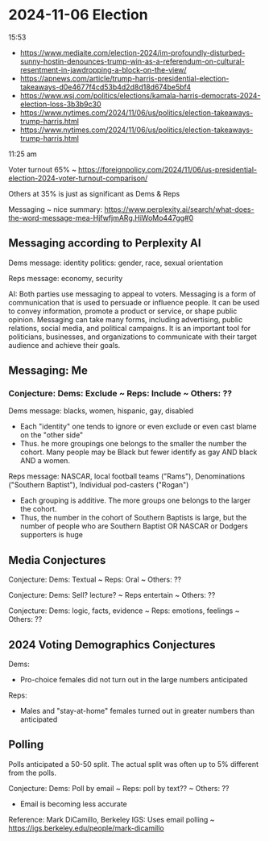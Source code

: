 # 2024-11-06 Election

15:53

* https://www.mediaite.com/election-2024/im-profoundly-disturbed-sunny-hostin-denounces-trump-win-as-a-referendum-on-cultural-resentment-in-jawdropping-a-block-on-the-view/
* https://apnews.com/article/trump-harris-presidential-election-takeaways-d0e4677f4cd53b4d2d8d18d674be5bf4
* https://www.wsj.com/politics/elections/kamala-harris-democrats-2024-election-loss-3b3b9c30
* https://www.nytimes.com/2024/11/06/us/politics/election-takeaways-trump-harris.html
* https://www.nytimes.com/2024/11/06/us/politics/election-takeaways-trump-harris.html


11:25 am

Voter turnout 65% ~ https://foreignpolicy.com/2024/11/06/us-presidential-election-2024-voter-turnout-comparison/

Others at 35% is just as significant as Dems & Reps


Messaging ~ nice summary: https://www.perplexity.ai/search/what-does-the-word-message-mea-HjfwfjmARg.HiWoMo447gg#0

## Messaging according to Perplexity AI

Dems message: identity politics: gender, race, sexual orientation

Reps message: economy, security

AI: Both parties use messaging to appeal to voters. Messaging is a form of communication that is used to persuade or influence people. It can be used to convey information, promote a product or service, or shape public opinion. Messaging can take many forms, including advertising, public relations, social media, and political campaigns. It is an important tool for politicians, businesses, and organizations to communicate with their target audience and achieve their goals.


## Messaging: Me

### Conjecture: Dems: Exclude ~ Reps: Include ~ Others: ??

Dems message: blacks, women, hispanic, gay, disabled

* Each "identity" one tends to ignore or even exclude or even cast blame on the "other side"
* Thus. he more groupings one belongs to the smaller the number the cohort. Many people may be Black but fewer identify as gay AND black AND a women.

Reps message: NASCAR, local football teams ("Rams"), Denominations ("Southern Baptist"), Individual pod-casters ("Rogan")

* Each grouping is additive. The more groups one belongs to the larger the cohort.
* Thus, the number in the cohort of Southern Baptists is large, but the number of people who are Southern Baptist OR NASCAR or Dodgers supporters is huge


## Media Conjectures

Conjecture: Dems: Textual ~ Reps: Oral ~ Others: ??

Conjecture: Dems: Sell? lecture? ~ Reps entertain ~ Others: ??

Conjecture: Dems: logic, facts, evidence ~ Reps: emotions, feelings ~ Others: ??


## 2024 Voting Demographics Conjectures

Dems:

* Pro-choice females did not turn out in the large numbers anticipated

Reps:

* Males and "stay-at-home" females turned out in greater numbers than anticipated


## Polling

Polls anticipated a 50-50 split. The actual split was often up to 5% different from the polls.

Conjecture: Dems: Poll by email ~ Reps: poll by text??  ~ Others: ??

* Email is becoming less accurate

Reference: Mark DiCamillo, Berkeley IGS: Uses email polling ~ https://igs.berkeley.edu/people/mark-dicamillo


